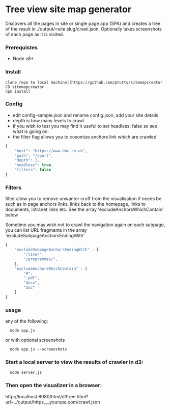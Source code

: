 
# Tree view site map generator

Discovers all the pages in site or single page app (SPA) and creates
a tree of the result in ./output/<site slug/crawl.json. Optionally
takes screenshots of each page as it is visited.


### Prerequistes 

- Node v8+

### Install

```console
clone repo to local machine](https://github.com/ptutty/sitemapcreator
CD sitemapcreator
npm install
```

### Config

- edit config-sample.json and rename config.json, add your site details
- depth is how many levels to crawl
- if you wish to test you may find it useful to set headless: false so see what is going on.
- the filter flag allows you to cusomize anchors link which are crawled
```js
{
    "host": "https://www.bbc.co.uk",
    "path": "/sport",
    "depth": 2,
    "headless": true,
    "filters": false
}
```

### Filters

filter allow you to remove unwanter cruff from the visualisation if needs be such as in page anchors links, links back to the homepage, links to documents, intranet links etc. See the array 'excludeAnchorsWhichContain' below

Sometime you may wish not to crawl the navigation again on each subpage, you can list URL fragments in the array 'excludeSubpageAnchorsEndingWith'

```js
{ 
    "excludeSubpageAnchorsEndingWith" : [
        "/live/",
        "/programmes/",
    ],
    "excludeAnchorsWhichContain" : [
        "#",
        ".pdf",
        "docx",
        "doc"
    ]
}

```



### usage

any of the following:

```console
  node app.js
```
or with optional screenshots

```console
  node app.js --screenshots
```

### Start a local server to view the results of crawler in d3:

```console
  node server.js
```


### Then open the visualizer in a browser:

  http://localhost:8080/html/d3tree.html?url=../output/https___yourspa.com/crawl.json



